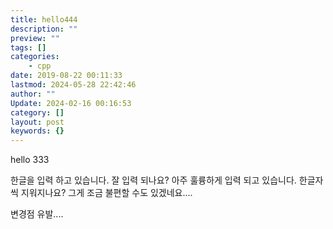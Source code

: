 ```yaml
---
title: hello444
description: ""
preview: ""
tags: []
categories:
    - cpp
date: 2019-08-22 00:11:33
lastmod: 2024-05-28 22:42:46
author: ""
Update: 2024-02-16 00:16:53
category: []
layout: post
keywords: {}
---
```


hello 333

한글을 입력 하고 있습니다.
잘 입력 되나요?
아주 훌륭하게 입력 되고 있습니다.
한글자씩 지워지나요? 그게 조금 불편할 수도 있겠네요....

변경점 유발....